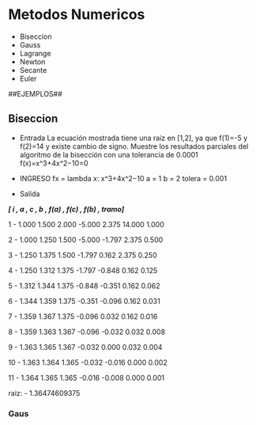 # Metodos Numericos

  + Biseccion
  + Gauss
  + Lagrange
  + Newton
  + Secante
  + Euler

##EJEMPLOS##

## Biseccion
  + Entrada
La ecuación mostrada tiene una raiz en [1,2], ya que f(1)=-5 y f(2)=14 y existe cambio de signo. Muestre los resultados parciales del algoritmo de la bisección con una tolerancia de 0.0001
f(x)=x^3+4x^2−10=0
+ INGRESO
fx = lambda x: x^3+4x^2−10 
a = 1
b = 2
tolera = 0.001

+ Salida
  
***[   i   , a    , c    , b   , f(a)   , f(c)   , f(b)   ,  tramo]***
<p>1 - 1.000 1.500 2.000 -5.000 2.375 14.000 1.000</p>
<p>2 - 1.000 1.250 1.500 -5.000 -1.797 2.375 0.500 </p>
<p>3 - 1.250 1.375 1.500 -1.797 0.162 2.375 0.250 </p>
<p>4 - 1.250 1.312 1.375 -1.797 -0.848 0.162 0.125 </p>
<p>5 - 1.312 1.344 1.375 -0.848 -0.351 0.162 0.062 </p>
<p>6 - 1.344 1.359 1.375 -0.351 -0.096 0.162 0.031 </p>
<p>7 - 1.359 1.367 1.375 -0.096 0.032 0.162 0.016 </p>
<p>8 - 1.359 1.363 1.367 -0.096 -0.032 0.032 0.008 </p>
<p>9 - 1.363 1.365 1.367 -0.032 0.000 0.032 0.004 </p>
<p>10 - 1.363 1.364 1.365 -0.032 -0.016 0.000 0.002 </p>
<p>11 - 1.364 1.365 1.365 -0.016 -0.008 0.000 0.001 </p>
raiz: - 1.36474609375

### Gaus







